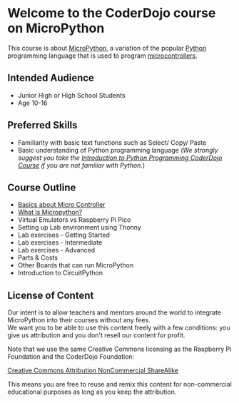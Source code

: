 # Welcome to the CoderDojo course on MicroPython

This course is about [MicroPython](https://en.wikipedia.org/wiki/MicroPython), a variation of the popular [Python](https://en.wikipedia.org/wiki/Python_(programming_language)) programming language that is used to program [microcontrollers](https://en.wikipedia.org/wiki/Microcontroller).  

## Intended Audience
* Junior High or High School Students
* Age 10-16

## Preferred Skills
* Familiarity with basic text functions such as Select/ Copy/ Paste
* Basic understanding of Python programming language (_We strongly suggest you take the [Introduction to Python Programming CoderDojo Course](https://www.coderdojotc.org/python/trinket/00-introduction/) if you are not familiar with Python._)

## Course Outline
* [Basics about Micro Controller](introduction/01a-microcontrollers.md)
* [What is Micropython?](docs/introduction/01b-libraries.md)
* Virtual Emulators vs Raspberry Pi Pico
* Setting up Lab environment using Thonny
* Lab exercises - Getting Started 
* Lab exercises - Intermediate
* Lab exercises - Advanced
* Parts & Costs
* Other Boards that can run MicroPython
* Introduction to CircuitPython

## License of Content
Our intent is to allow teachers and mentors around the world to integrate MicroPython into their courses without any fees.  
We want you to be able to use this content freely with a few conditions: you give us attribution and you don't resell our content for profit.

Note that we use the same Creative Commons licensing as the Raspberry Pi Foundation and the CoderDojo Foundation:

[Creative Commons Attribution NonCommercial ShareAlike](https://creativecommons.org/licenses/by-nc-sa/3.0/)

This means you are free to reuse and remix this content for non-commercial educational purposes as long as you keep the attribution.
